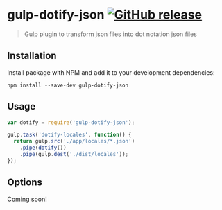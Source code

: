 # gulp-dotify-json [![GitHub release](https://img.shields.io/github/release/ngpixel/gulp-dotify-json.svg?style=flat-square)](https://github.com/NGPixel/gulp-dotify-json/releases/tag/v1.0)

> Gulp plugin to transform json files into dot notation json files

## Installation

Install package with NPM and add it to your development dependencies:

`npm install --save-dev gulp-dotify-json`

## Usage

```javascript
var dotify = require('gulp-dotify-json');

gulp.task('dotify-locales', function() {
  return gulp.src('./app/locales/*.json')
    .pipe(dotify())
    .pipe(gulp.dest('./dist/locales'));
});
```

## Options

Coming soon!
